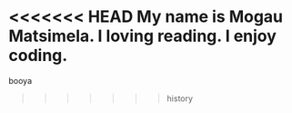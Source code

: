 <<<<<<< HEAD
My name is Mogau Matsimela. I loving reading. I enjoy coding. 
=======
booya
>>>>>>> history
